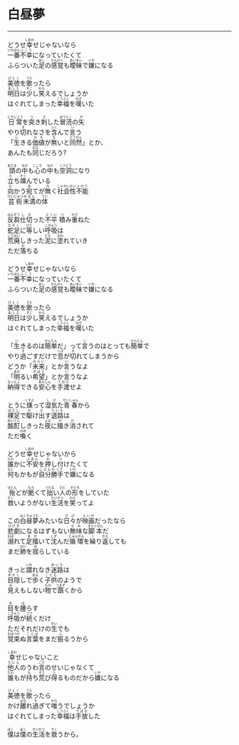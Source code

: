 # 白昼夢
---
<lyric>
どうせ<ruby>幸<rt>しあわ</rt></ruby>せじゃないなら<br/>
<ruby>一番<rt>いちばん</rt></ruby><ruby>不幸<rt>ふこう</rt></ruby>になっていたくて<br/>
ふらついた<ruby>足<rt>あし</rt></ruby>の<ruby>感覚<rt>かんかく</rt></ruby>も<ruby>曖昧<rt>あいまい</rt></ruby>で<ruby>嫌<rt>いや</rt></ruby>になる<br/>
<br/>
<ruby>美徳<rt>びとく</rt></ruby>を<ruby>歌<rt>うた</rt></ruby>ったら<br/>
<ruby>明日<rt>あした</rt></ruby>は<ruby>少<rt>すこ</rt></ruby>し<ruby>笑<rt>わら</rt></ruby>えるでしょうか<br/>
はぐれてしまった<ruby>幸福<rt>こうふく</rt></ruby>を<ruby>嘆<rt>なげ</rt></ruby>いた<br/>
<br/>
<ruby>日常<rt>にちじょう</rt></ruby>を<ruby>突<rt>つ</rt></ruby>き<ruby>刺<rt>さ</rt></ruby>した<ruby>冒涜<rt>ぼうとく</rt></ruby>の<ruby>矢<rt>や</rt></ruby><br/>
やり<ruby>切<rt>き</rt></ruby>れなさを<ruby>含<rt>ふく</rt></ruby>んで<ruby>言<rt>い</rt></ruby>う<br/>
「<ruby>生<rt>い</rt></ruby>きる<ruby>価値<rt>かち</rt></ruby>が<ruby>無<rt>な</rt></ruby>いと<ruby>同然<rt>どうぜん</rt></ruby>」とか、<br/>
あんたも<ruby>同<rt>おな</rt></ruby>じだろう?<br/>
<br/>
<ruby>頭<rt>あたま</rt></ruby>の<ruby>中<rt>なか</rt></ruby>も<ruby>心<rt>こころ</rt></ruby>の<ruby>中<rt>なか</rt></ruby>も<ruby>空洞<rt>くうどう</rt></ruby>になり<br/>
<ruby>立<rt>た</rt></ruby>ち<ruby>竦<rt>すく</rt></ruby>んでいる<br/>
<ruby>向<rt>む</rt></ruby>かう<ruby>宛<rt>あ</rt></ruby>てが<ruby>無<rt>な</rt></ruby>く<ruby>社会性<rt>しゃかいせい</rt></ruby><ruby>不能<rt>ふのう</rt></ruby><br/>
<ruby>芸術<rt>げいじゅつ</rt></ruby><ruby>未満<rt>みまん</rt></ruby>の<ruby>体<rt>てい</rt></ruby><br/>
<br/>
<ruby>反芻<rt>はんすう</rt></ruby><ruby>仕切<rt>しき</rt></ruby>った<ruby>不平<rt>ふへい</rt></ruby> <ruby>積<rt>つ</rt></ruby>み<ruby>重<rt>かさ</rt></ruby>ねた<br/>
<ruby>蛇足<rt>だそく</rt></ruby>に<ruby>等<rt>ひと</rt></ruby>しい<ruby>呼吸<rt>こきゅう</rt></ruby>は<br/>
<ruby>荒廃<rt>こうはい</rt></ruby>しきった<ruby>泥<rt>どろ</rt></ruby>に<ruby>塗<rt>まみ</rt></ruby>れていき<br/>
ただ<ruby>落<rt>お</rt></ruby>ちる<br/>
<br/>
どうせ<ruby>幸<rt>しあわ</rt></ruby>せじゃないなら<br/>
<ruby>一番<rt>いちばん</rt></ruby><ruby>不幸<rt>ふこう</rt></ruby>になっていたくて<br/>
ふらついた<ruby>足<rt>あし</rt></ruby>の<ruby>感覚<rt>かんかく</rt></ruby>も<ruby>曖昧<rt>あいまい</rt></ruby>で<ruby>嫌<rt>いや</rt></ruby>になる<br/>
<br/>
<ruby>美徳<rt>びとく</rt></ruby>を<ruby>歌<rt>うた</rt></ruby>ったら<br/>
<ruby>明日<rt>あした</rt></ruby>は<ruby>少<rt>すこ</rt></ruby>し<ruby>笑<rt>わら</rt></ruby>えるでしょうか<br/>
はぐれてしまった<ruby>幸福<rt>こうふく</rt></ruby>を<ruby>嘆<rt>なげ</rt></ruby>いた<br/>
<br/>
「<ruby>生<rt>い</rt></ruby>きるのは<ruby>簡単<rt>かんたん</rt></ruby>だ」って<ruby>言<rt>い</rt></ruby>うのはとっても<ruby>簡単<rt>かんたん</rt></ruby>で<br/>
やり<ruby>過<rt>す</rt></ruby>ごすだけで<ruby>息<rt>いき</rt></ruby>が<ruby>切<rt>き</rt></ruby>れてしまうから<br/>
どうか「<ruby>未来<rt>みらい</rt></ruby>」とか<ruby>言<rt>い</rt></ruby>うなよ<br/>
「<ruby>明<rt>あか</rt></ruby>るい<ruby>希望<rt>きぼう</rt></ruby>」とか<ruby>言<rt>い</rt></ruby>うなよ<br/>
<ruby>納得<rt>なっとく</rt></ruby>できる<ruby>安心<rt>あんしん</rt></ruby>を<ruby>手渡<rt>てわた</rt></ruby>せよ<br/>
<br/>
とうに<ruby>燻<rt>くすぶ</rt></ruby>って<ruby>湿気<rt>しけ</rt></ruby>た<ruby>青春<rt>せいしゅん</rt></ruby>から<br/>
<ruby>裸足<rt>はだし</rt></ruby>で<ruby>駆<rt>か</rt></ruby>け<ruby>出<rt>だ</rt></ruby>す<ruby>退路<rt>たいろ</rt></ruby>は<br/>
<ruby>酩酊<rt>めいてい</rt></ruby>しきった<ruby>夜<rt>よる</rt></ruby>に<ruby>掻<rt>か</rt></ruby>き<ruby>消<rt>け</rt></ruby>されて<br/>
ただ<ruby>喚<rt>わめ</rt></ruby>く<br/>
<br/>
どうせ<ruby>幸<rt>しあわ</rt></ruby>せじゃないから<br/>
<ruby>誰<rt>だれ</rt></ruby>かに<ruby>不安<rt>ふあん</rt></ruby>を<ruby>押<rt>お</rt></ruby>し<ruby>付<rt>つ</rt></ruby>けたくて<br/>
<ruby>何<rt>なに</rt></ruby>もかもが<ruby>自分勝手<rt>じぶんかって</rt></ruby>で<ruby>嫌<rt>いや</rt></ruby>になる<br/>
<br/>
<ruby>殆<rt>ほとん</rt></ruby>どが<ruby>脆<rt>もろ</rt></ruby>くて<ruby>拙<rt>つたな</rt></ruby>い<ruby>人<rt>ひと</rt></ruby>の<ruby>形<rt>かたち</rt></ruby>をしていた<br/>
<ruby>救<rt>すく</rt></ruby>いようがない<ruby>生活<rt>せいかつ</rt></ruby>を<ruby>笑<rt>わら</rt></ruby>ってよ<br/>
<br/>
この<ruby>白昼夢<rt>はくちゅうむ</rt></ruby>みたいな<ruby>日々<rt>ひび</rt></ruby>が<ruby>映画<rt>えいが</rt></ruby>だったなら<br/>
<ruby>悲劇<rt>ひげき</rt></ruby>になるはずもない<ruby>無味<rt>むみ</rt></ruby>な<ruby>脚本<rt>きゃくほん</rt></ruby>だ<br/>
<ruby>溺<rt>おぼ</rt></ruby>れて<ruby>足掻<rt>あが</rt></ruby>いて<ruby>沈<rt>しず</rt></ruby>んだ<ruby>循環<rt>じゅんかん</rt></ruby>を<ruby>繰<rt>く</rt></ruby>り<ruby>返<rt>かえ</rt></ruby>しても<br/>
まだ<ruby>肺<rt>はい</rt></ruby>を<ruby>揺<rt>ゆ</rt></ruby>らしている<br/>
<br/>
きっと<ruby>謂<rt>いわ</rt></ruby>れなき<ruby>迷路<rt>めいろ</rt></ruby>は<br/>
<ruby>目隠<rt>めかく</rt></ruby>しで<ruby>歩<rt>ある</rt></ruby>く<ruby>子供<rt>こども</rt></ruby>のようで<br/>
<ruby>見<rt>み</rt></ruby>えもしない<ruby>物<rt>もの</rt></ruby>で<ruby>躓<rt>つまず</rt></ruby>くから<br/>
<br/>
<ruby>目<rt>め</rt></ruby>を<ruby>腫<rt>は</rt></ruby>らす<br/>
<ruby>呼吸<rt>こきゅう</rt></ruby>が<ruby>続<rt>つづ</rt></ruby>くだけ<br/>
ただそれだけの<ruby>生<rt>せい</rt></ruby>でも<br/>
<ruby>覚束<rt>おぼつか</rt></ruby>ぬ<ruby>言葉<rt>ことば</rt></ruby>をまだ<ruby>振<rt>ふ</rt></ruby>るうから<br/>
<br/>
<ruby>幸<rt>しあわ</rt></ruby>せじゃないこと<br/>
<ruby>他人<rt>たにん</rt></ruby>のうわ<ruby>言<rt>ごと</rt></ruby>のせいじゃなくて<br/>
<ruby>誰<rt>だれ</rt></ruby>もが<ruby>持<rt>も</rt></ruby>ち<ruby>荒<rt>すさ</rt></ruby>び<ruby>得<rt>う</rt></ruby>るものだから<ruby>嫌<rt>いや</rt></ruby>になる<br/>
<br/>
<ruby>美徳<rt>びとく</rt></ruby>を<ruby>歌<rt>うた</rt></ruby>ったら<br/>
かけ<ruby>離<rt>はな</rt></ruby>れ<ruby>過<rt>す</rt></ruby>ぎて<ruby>嗤<rt>わら</rt></ruby>うでしょうか<br/>
はぐれてしまった<ruby>幸福<rt>こうふく</rt></ruby>は<ruby>手放<rt>てばな</rt></ruby>した<br/>
<br/>
<ruby>僕<rt>ぼく</rt></ruby>は<ruby>僕<rt>ぼく</rt></ruby>の<ruby>生活<rt>せいかつ</rt></ruby>を<ruby>救<rt>すく</rt></ruby>うから。<br/>
</lyric>
